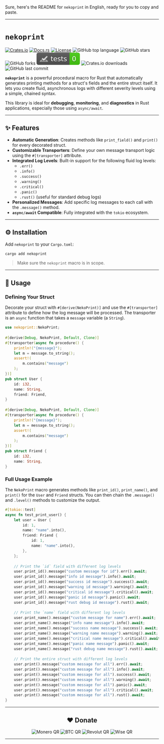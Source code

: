 Sure, here's the README for `nekoprint` in English, ready for you to copy and paste.

-----

# `nekoprint`

[![Crates.io](https://img.shields.io/crates/v/nekoprint.svg)](https://crates.io/crates/nekoprint)
[![Docs.rs](https://docs.rs/nekoprint/badge.svg)](https://docs.rs/nekoprint)
[![License](https://img.shields.io/crates/l/nekoprint.svg)](https://github.com/pas2rust/nekoprint/blob/main/LICENSE)
![GitHub top language](https://img.shields.io/github/languages/top/pas2rust/nekoprint?color=orange&logo=rust&style=flat&logoColor=white)
![GitHub stars](https://img.shields.io/github/stars/pas2rust/nekoprint?color=success&style=flat&logo=github)
![GitHub forks](https://img.shields.io/github/forks/pas2rust/nekoprint?color=orange&logo=Furry%20Network&style=flat&logoColor=white)
![Tests](https://raw.githubusercontent.com/pas2rust/badges/main/nekoprint-tests.svg)
![Crates.io downloads](https://img.shields.io/crates/d/nekoprint.svg)
![GitHub last commit](https://img.shields.io/github/last-commit/pas2rust/nekoprint?color=ff69b4&label=update&logo=git&style=flat&logoColor=white)

**`nekoprint`** is a powerful procedural macro for Rust that automatically generates printing methods for a struct's fields and the entire struct itself. It lets you create fluid, asynchronous logs with different severity levels using a simple, chained syntax.

This library is ideal for **debugging**, **monitoring**, and **diagnostics** in Rust applications, especially those using `async/await`.

-----

## ✨ Features

  - **Automatic Generation**: Creates methods like `print_field()` and `print()` for every decorated struct.
  - **Customizable Transporters**: Define your own message transport logic using the `#[transporter]` attribute.
  - **Integrated Log Levels**: Built-in support for the following fluid log levels:
      - `.err()`
      - `.info()`
      - `.success()`
      - `.warning()`
      - `.critical()`
      - `.panic()`
      - `.rust()` (useful for standard debug logs)
  - **Personalized Messages**: Add specific log messages to each call with the `.message()` method.
  - **`async/await` Compatible**: Fully integrated with the `tokio` ecosystem.

-----

## ⚙️ Installation

Add `nekoprint` to your `Cargo.toml`:

```bash
cargo add nekoprint
```

> Make sure the `nekoprint` macro is in scope.

-----

## 🚀 Usage

### Defining Your Struct

Decorate your struct with `#[derive(NekoPrint)]` and use the `#[transporter]` attribute to define how the log message will be processed. The transporter is an `async` function that takes a `message` variable (a `String`).

```rust
use nekoprint::NekoPrint;

#[derive(Debug, NekoPrint, Default, Clone)]
#[transporter(async fn procedure() {
    println!("{message}");
    let m = message.to_string();
    assert!(
        m.contains("message")
    );
})]
pub struct User {
    id: i32,
    name: String,
    friend: Friend,
}

#[derive(Debug, NekoPrint, Default, Clone)]
#[transporter(async fn procedure() {
    println!("{message}");
    let m = message.to_string();
    assert!(
        m.contains("message")
    );
})]
pub struct Friend {
    id: i32,
    name: String,
}
```

### Full Usage Example

The `NekoPrint` macro generates methods like `print_id()`, `print_name()`, and `print()` for the `User` and `Friend` structs. You can then chain the `.message()` and `.level()` methods to customize the output.

```rust
#[tokio::test]
async fn test_print_user() {
    let user = User {
        id: 1,
        name: "name".into(),
        friend: Friend {
            id: 1,
            name: "name".into(),
        },
    };

    // Print the `id` field with different log levels
    user.print_id().message("custom message for id").err().await;
    user.print_id().message("info id message").info().await;
    user.print_id().message("success id message").success().await;
    user.print_id().message("warning id message").warning().await;
    user.print_id().message("critical id message").critical().await;
    user.print_id().message("panic id message").panic().await;
    user.print_id().message("rust debug id message").rust().await;

    // Print the `name` field with different log levels
    user.print_name().message("custom message for name").err().await;
    user.print_name().message("info name message").info().await;
    user.print_name().message("success name message").success().await;
    user.print_name().message("warning name message").warning().await;
    user.print_name().message("critical name message").critical().await;
    user.print_name().message("panic name message").panic().await;
    user.print_name().message("rust debug name message").rust().await;

    // Print the entire struct with different log levels
    user.print().message("custom message for all").err().await;
    user.print().message("custom message for all").info().await;
    user.print().message("custom message for all").success().await;
    user.print().message("custom message for all").warning().await;
    user.print().message("custom message for all").panic().await;
    user.print().message("custom message for all").critical().await;
    user.print().message("custom message for all").rust().await;
}
```

---

<h2 align="center">
  <strong>❤️ Donate</strong>
</h2>

<p align="center">
  <a href="https://github.com/pas2rust/pas2rust/blob/main/pas-monero-donate.png" style="text-decoration:none; color:inherit;">
    <img src="https://img.shields.io/badge/Monero%20QR-FF6600?style=flat&logo=monero&logoColor=white" alt="Monero QR"/>
  </a>
  <a href="https://github.com/pas2rust/pas2rust/blob/main/pas-bitcoin-donate.png" style="text-decoration:none; color:inherit;">
    <img src="https://img.shields.io/badge/BTC%20QR-EAB300?style=flat&logo=bitcoin&logoColor=white" alt="BTC QR"/>
  </a>
  <a href="https://revolut.me/pas2rust" style="text-decoration:none; color:inherit;">
    <img src="https://img.shields.io/badge/Revolut%20QR-Blue?style=flat&logo=revolut&logoColor=white" alt="Revolut QR"/>
  </a>
  <a href="https://wise.com/pay/me/pedroaugustos99" style="text-decoration:none; color:inherit;">
    <img src="https://img.shields.io/badge/Wise%20QR-1CA0F2?style=flat&logo=wise&logoColor=white" alt="Wise QR"/>
  </a>
</p>


---